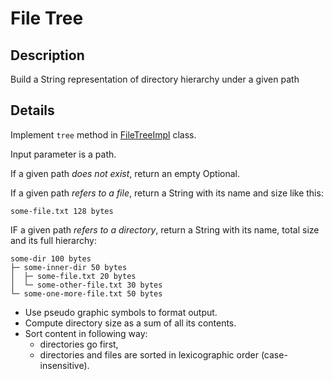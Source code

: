 # File Tree

## Description
Build a String representation of directory hierarchy under a given path  

## Details
Implement `tree` method in [FileTreeImpl](src/main/java/com/volha/io/filetree/FileTreeImpl.java) class.

Input parameter is a path.

If a given path *does not exist*, return an empty Optional.

If a given path *refers to a file*, return a String with its name and size like this: 
    
    some-file.txt 128 bytes
    
IF a given path *refers to a directory*, return a String with its name, total size and its full hierarchy:

    some-dir 100 bytes
    ├─ some-inner-dir 50 bytes
    │  ├─ some-file.txt 20 bytes    
    │  └─ some-other-file.txt 30 bytes
    └─ some-one-more-file.txt 50 bytes
    
- Use pseudo graphic symbols to format output.
- Compute directory size as a sum of all its contents.
- Sort content in following way:
    - directories go first,
    - directories and files are sorted in lexicographic order (case-insensitive).

